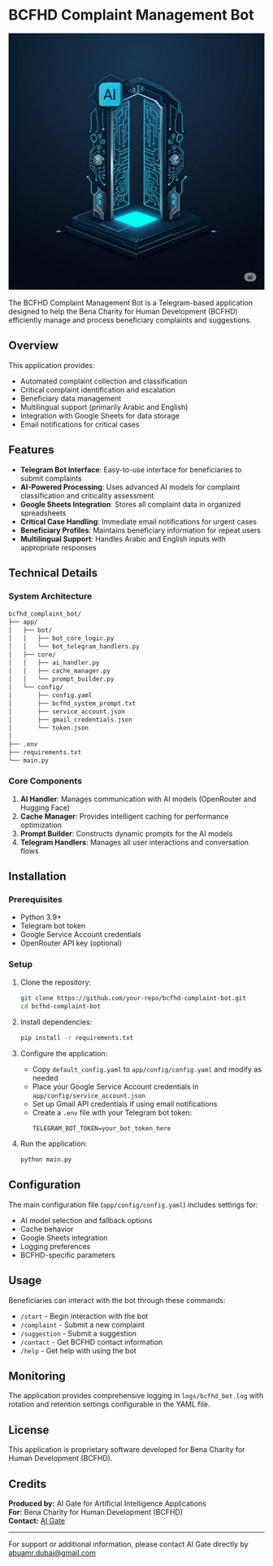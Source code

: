 # BCFHD Complaint Management Bot

![AIGaite Logo](./assets/logo_192.png)

The BCFHD Complaint Management Bot is a Telegram-based application designed to help the Bena Charity for Human Development (BCFHD) efficiently manage and process beneficiary complaints and suggestions.

## Overview

This application provides:
- Automated complaint collection and classification
- Critical complaint identification and escalation
- Beneficiary data management
- Multilingual support (primarily Arabic and English)
- Integration with Google Sheets for data storage
- Email notifications for critical cases

## Features

- **Telegram Bot Interface**: Easy-to-use interface for beneficiaries to submit complaints
- **AI-Powered Processing**: Uses advanced AI models for complaint classification and criticality assessment
- **Google Sheets Integration**: Stores all complaint data in organized spreadsheets
- **Critical Case Handling**: Immediate email notifications for urgent cases
- **Beneficiary Profiles**: Maintains beneficiary information for repeat users
- **Multilingual Support**: Handles Arabic and English inputs with appropriate responses

## Technical Details

### System Architecture

```
bcfhd_complaint_bot/
├── app/                            
│   ├── bot/                      
│   │   ├── bot_core_logic.py     
│   │   └── bot_telegram_handlers.py 
│   ├── core/                     
│   │   ├── ai_handler.py         
│   │   ├── cache_manager.py      
│   │   └── prompt_builder.py     
│   └── config/                   
│       ├── config.yaml           
│       ├── bcfhd_system_prompt.txt 
│       ├── service_account.json    
│       ├── gmail_credentials.json  
│       └── token.json              
│
├── .env                            
├── requirements.txt                
└── main.py                         
```

### Core Components

1. **AI Handler**: Manages communication with AI models (OpenRouter and Hugging Face)
2. **Cache Manager**: Provides intelligent caching for performance optimization
3. **Prompt Builder**: Constructs dynamic prompts for the AI models
4. **Telegram Handlers**: Manages all user interactions and conversation flows

## Installation

### Prerequisites

- Python 3.9+
- Telegram bot token
- Google Service Account credentials
- OpenRouter API key (optional)

### Setup

1. Clone the repository:
   ```bash
   git clone https://github.com/your-repo/bcfhd-complaint-bot.git
   cd bcfhd-complaint-bot
   ```

2. Install dependencies:
   ```bash
   pip install -r requirements.txt
   ```

3. Configure the application:
   - Copy `default_config.yaml` to `app/config/config.yaml` and modify as needed
   - Place your Google Service Account credentials in `app/config/service_account.json`
   - Set up Gmail API credentials if using email notifications
   - Create a `.env` file with your Telegram bot token:
     ```
     TELEGRAM_BOT_TOKEN=your_bot_token_here
     ```

4. Run the application:
   ```bash
   python main.py
   ```

## Configuration

The main configuration file (`app/config/config.yaml`) includes settings for:
- AI model selection and fallback options
- Cache behavior
- Google Sheets integration
- Logging preferences
- BCFHD-specific parameters

## Usage

Beneficiaries can interact with the bot through these commands:
- `/start` - Begin interaction with the bot
- `/complaint` - Submit a new complaint
- `/suggestion` - Submit a suggestion
- `/contact` - Get BCFHD contact information
- `/help` - Get help with using the bot

## Monitoring

The application provides comprehensive logging in `logs/bcfhd_bot.log` with rotation and retention settings configurable in the YAML file.

## License

This application is proprietary software developed for Bena Charity for Human Development (BCFHD).

## Credits

**Produced by:** AI Gate for Artificial Intelligence Applications  
**For:** Bena Charity for Human Development (BCFHD)  
**Contact:** [AI Gate](abuamr.dubai@gmail.com)

---

For support or additional information, please contact AI Gate  directly by abuamr.dubai@gmail.com
